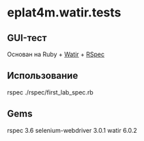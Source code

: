 # eplat4m.watir.tests

## GUI-тест
Основан на Ruby + [Watir](http://watir.github.io/) + [RSpec](http://rspec.info)

## Использование
rspec ./rspec/first_lab_spec.rb

## Gems
rspec 3.6
selenium-webdriver 3.0.1
watir 6.0.2
